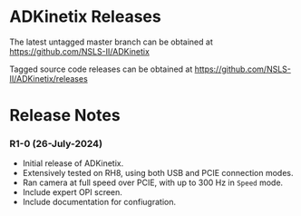 # ADKinetix Releases

The latest untagged master branch can be obtained at https://github.com/NSLS-II/ADKinetix

Tagged source code releases can be obtained at https://github.com/NSLS-II/ADKinetix/releases

# Release Notes

### R1-0 (26-July-2024)

* Initial release of ADKinetix.
* Extensively tested on RH8, using both USB and PCIE connection modes.
* Ran camera at full speed over PCIE, with up to 300 Hz in `Speed` mode.
* Include expert OPI screen.
* Include documentation for confiugration.


